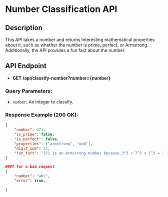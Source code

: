 # Number Classification API

## Description
This API takes a number and returns interesting mathematical properties about it, such as whether the number is prime, perfect, or Armstrong. Additionally, the API provides a fun fact about the number.

## API Endpoint
- **GET /api/classify-number?number={number}**

### Query Parameters:
- `number`: An integer to classify.

### Response Example (200 OK):
```json
{
    "number": 371,
    "is_prime": false,
    "is_perfect": false,
    "properties": ["armstrong", "odd"],
    "digit_sum": 11,
    "fun_fact": "371 is an Armstrong number because 3^3 + 7^3 + 1^3 = 371"
}

###f for a bad request
{
    "number": "abc",
    "error": true,

}
